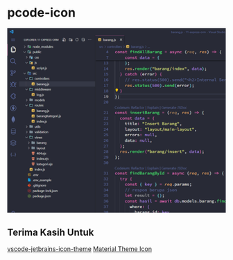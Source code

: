 # pcode-icon

![CAPTURE!](https://raw.githubusercontent.com/pojokcodeid/pcode-icon/main/img.png)

## Terima Kasih Untuk

<a href="https://github.com/cadamsdev/vscode-jetbrains-icon-theme">vscode-jetbrains-icon-theme</a>
<a href="https://github.com/material-theme/vsc-material-theme-icons">Material Theme Icon</a>
